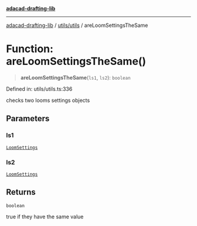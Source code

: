 [**adacad-drafting-lib**](../../../README.md)

***

[adacad-drafting-lib](../../../modules.md) / [utils/utils](../README.md) / areLoomSettingsTheSame

# Function: areLoomSettingsTheSame()

> **areLoomSettingsTheSame**(`ls1`, `ls2`): `boolean`

Defined in: utils/utils.ts:336

checks two looms settings objects

## Parameters

### ls1

[`LoomSettings`](../../../objects/datatypes/type-aliases/LoomSettings.md)

### ls2

[`LoomSettings`](../../../objects/datatypes/type-aliases/LoomSettings.md)

## Returns

`boolean`

true if they have the same value
